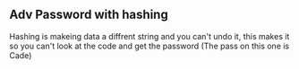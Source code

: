## Adv Password with hashing
Hashing is makeing data a diffrent string and you can't undo it, this makes it so you can't look at the code and get the password
(The pass on this one is Cade)
